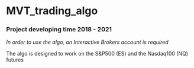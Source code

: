 # MVT_trading_algo

### Project developing time 2018 - 2021

*In order to use the algo, an Interactive Brokers account is required*

The algo is designed to work on the S&P500 (ES) and the Nasdaq100 (NQ) futures
